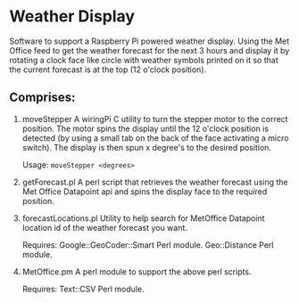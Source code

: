 # Weather Display

Software to support a Raspberry Pi powered weather display. Using the Met Office feed to get the weather forecast for
the next 3 hours and display it by rotating a clock face like circle with weather symbols printed on it so that the current forecast is at the top (12 o'clock position).

## Comprises:

1. moveStepper
   A wiringPi C utility to turn the stepper motor to the correct position. The motor spins the display until the 12 o'clock position
   is detected (by using a small tab on the back of the face activating a micro switch). The display is then spun x degree's to the 
	 desired position.
	
	 Usage:
	 `moveStepper <degrees>`
		
2. getForecast.pl
   A perl script that retrieves the weather forecast using the Met Office Datapoint api and spins the display face to the required position.

3. forecastLocations.pl
	 Utility to help search for MetOffice Datapoint location id of the weather forecast you want.
	
	Requires:
		Google::GeoCoder::Smart Perl module.
		Geo::Distance Perl module.
		
4. MetOffice.pm
	 A perl module to support the above perl scripts.
	
	 Requires:
			Text::CSV Perl module.
